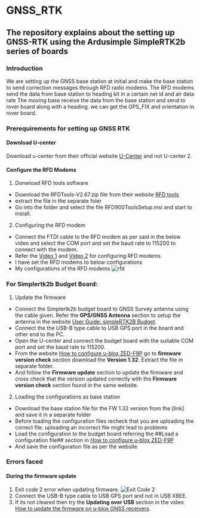 # GNSS_RTK

## The repository explains about the setting up GNSS-RTK using the Ardusimple SimpleRTK2b series of boards

### Introduction
We are setting up the GNSS base station at initial and make the base station to send correction messages through RFD radio modems.
The RFD modems send the data from base station to heading kit in a certain net id and air data rate
The moving base receive the data from the base station and send to rover board along with a heading. we can get the GPS_FIX and orientation in rover board.

### Prerequirements for setting up GNSS RTK

#### Download U-center 
Download u-center from their official website [U-Center](https://www.u-blox.com/en/product/u-center) and not U-center 2.

#### Configure the RFD Modems
1.  Donwload RFD tools software
- Download the RFDTools-V2.67.zip file from their website [RFD tools](https://files.rfdesign.com.au/tools/)
- extract the file in the separate foler
- Go into the folder and select the file RFD900ToolsSetup.msi and start to install.
2.  Configuring the RFD modem
- Connect the FTDI cable to the RFD modem as per said in the below video and select the COM port and set the baud rate to 115200 to connect with the modem.
- Refer the [Video 1](https://youtu.be/TnN78LqlCzo?si=U4I7gOx1L1zwx_7K) and [Video 2](https://youtu.be/lN28v68aL_Y?si=z5eiWCXBblHVjgfc) for configuring RFD modems.
- I have set the RFD modems to below configurations
- My configurations of the RFD modems ![rfd](https://github.com/user-attachments/assets/59c83083-9d58-4ba6-b050-ba52968d61f9)

### For Simplertk2b Budget Board:

1. Update the firmware
- Connect the Simplertk2b budget board to GNSS Survey antenna using the cable given. Refer the **GPS/GNSS Antenna** section to setup the antenna in the website [User Guide: simpleRTK2B Budget](https://www.ardusimple.com/user-guide-simplertk2b-budget/#elementor-toc__heading-anchor-11).
- Connect the the USB-B type cable to USB GPS port in the board and other end to the PC.
- Open the U-center and connect the budget board with the suitable COM port and set the baud rate to 115200.
- From the website [How to configure u-blox ZED-F9P](https://www.ardusimple.com/how-to-configure-ublox-zed-f9p/#elementor-toc__heading-anchor-4) go to **firmware version check** section download the **Version 1.32**. Extract the file in separate folder.
- And follow the **Firmware update** section to update the firmware and cross check that the version updated correctly with the **Firmware version check** section found in the same website.

2. Loading the configurations as base station
- Download the base station file for the FW 1.32 version from the [link] and save it in a separate folder
- Before loading the configuration files recheck that you are uploading the correct file. uploading an incorrect file might lead to problems
- Load the configuration to the budget board referring the ##Load a configuration file## section in [How to configure u-blox ZED-F9P](https://www.ardusimple.com/how-to-configure-ublox-zed-f9p/#elementor-toc__heading-anchor-6)
- And save the configuration file as per the website
   
### Errors faced
#### During the firmware update
1. Exit code 2 error when updating firmware. ![Exit Code 2](https://github.com/user-attachments/assets/265a4965-c2ab-4ddb-9ff9-58feac1f88eb)
2. Connect the USB-B type cable to USB GPS port and not in USB XBEE.
3. If its not cleared then try the **Updating over USB** section in the video [How to update the firmware on u-blox GNSS receivers](https://youtu.be/lqZ1wTd9gKU?si=oB4lXuNcgepNKxc9).
